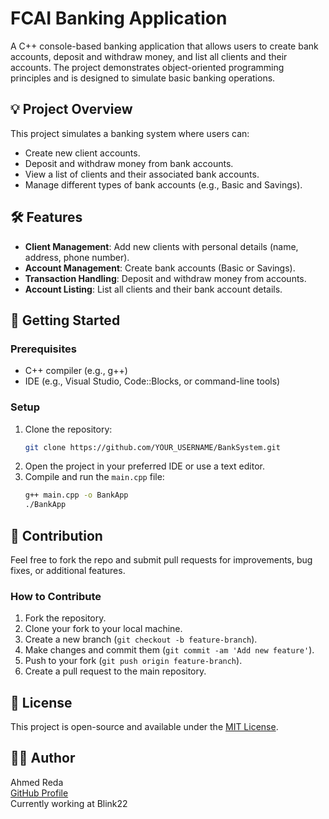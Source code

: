 
# FCAI Banking Application

A C++ console-based banking application that allows users to create bank accounts, deposit and withdraw money, and list all clients and their accounts. The project demonstrates object-oriented programming principles and is designed to simulate basic banking operations.

## 💡 Project Overview

This project simulates a banking system where users can:
- Create new client accounts.
- Deposit and withdraw money from bank accounts.
- View a list of clients and their associated bank accounts.
- Manage different types of bank accounts (e.g., Basic and Savings).

## 🛠 Features

- **Client Management**: Add new clients with personal details (name, address, phone number).
- **Account Management**: Create bank accounts (Basic or Savings).
- **Transaction Handling**: Deposit and withdraw money from accounts.
- **Account Listing**: List all clients and their bank account details.

## 🚀 Getting Started

### Prerequisites

- C++ compiler (e.g., g++)
- IDE (e.g., Visual Studio, Code::Blocks, or command-line tools)

### Setup

1. Clone the repository:
   ```bash
   git clone https://github.com/YOUR_USERNAME/BankSystem.git
   ```
2. Open the project in your preferred IDE or use a text editor.
3. Compile and run the `main.cpp` file:
   ```bash
   g++ main.cpp -o BankApp
   ./BankApp
   ```

## 🤝 Contribution

Feel free to fork the repo and submit pull requests for improvements, bug fixes, or additional features.

### How to Contribute

1. Fork the repository.
2. Clone your fork to your local machine.
3. Create a new branch (`git checkout -b feature-branch`).
4. Make changes and commit them (`git commit -am 'Add new feature'`).
5. Push to your fork (`git push origin feature-branch`).
6. Create a pull request to the main repository.

## 📄 License

This project is open-source and available under the [MIT License](LICENSE).

## 👨‍💻 Author

Ahmed Reda  
[GitHub Profile](https://github.com/ahmedreda153)  
Currently working at Blink22

